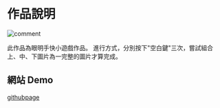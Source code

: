 # 作品說明
![comment](https://egg8833.github.io/sliderGame/blob/master/src/assets/001.png)

此作品為眼明手快小遊戲作品。
進行方式，分別按下"空白鍵"三次，嘗試組合上、中、下圖片為一完整的圖片才算完成。


## 網站 Demo
[githubpage](https://egg8833.github.io/sliderGame/)

